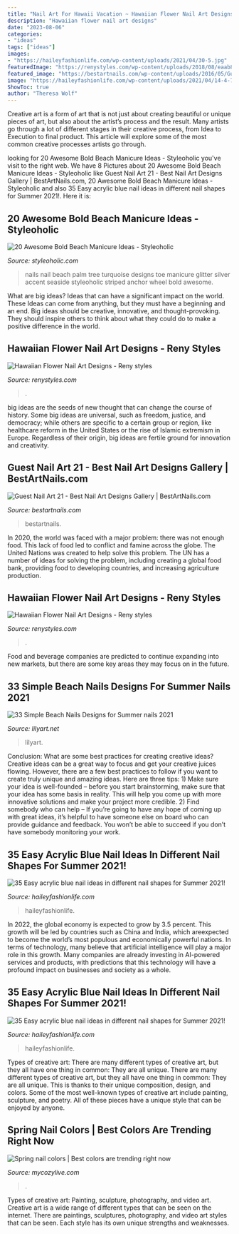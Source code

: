 ```yaml
---
title: "Nail Art For Hawaii Vacation ~ Hawaiian Flower Nail Art Designs"
description: "Hawaiian flower nail art designs"
date: "2023-08-06"
categories:
- "ideas"
tags: ["ideas"]
images:
- "https://haileyfashionlife.com/wp-content/uploads/2021/04/30-5.jpg"
featuredImage: "https://renystyles.com/wp-content/uploads/2018/08/eaab81f46507991614b9a3606acbb959.jpg"
featured_image: "https://bestartnails.com/wp-content/uploads/2016/05/Guest-Nail-Art-20-768x780.jpg"
image: "https://haileyfashionlife.com/wp-content/uploads/2021/04/14-4-768x1152.jpg"
ShowToc: true
author: "Theresa Wolf"
---
```



Creative art is a form of art that is not just about creating beautiful or unique pieces of art, but also about the artist’s process and the result. Many artists go through a lot of different stages in their creative process, from Idea to Execution to final product. This article will explore some of the most common creative processes artists go through.

	

		
looking for 20 Awesome Bold Beach Manicure Ideas - Styleoholic you've visit to the right web. We have 8 Pictures about 20 Awesome Bold Beach Manicure Ideas - Styleoholic like Guest Nail Art 21 - Best Nail Art Designs Gallery | BestArtNails.com, 20 Awesome Bold Beach Manicure Ideas - Styleoholic and also 35 Easy acrylic blue nail ideas in different nail shapes for Summer 2021!. Here it is:
		
    
## 20 Awesome Bold Beach Manicure Ideas - Styleoholic

<img loading=lazy src="https://i.styleoholic.com/2017/05/20-turquoise-nails-silver-glitter-accent-and-a-white-nail-with-a-black-palm.jpg" onerror="this.onerror=null;this.src='https://tse1.mm.bing.net/th?id=OIP.iFIYPrcqpuzQSyYfG3phRQHaJ4&amp;pid=15.1';" alt="20 Awesome Bold Beach Manicure Ideas - Styleoholic">

_Source: styleoholic.com_

>nails nail beach palm tree turquoise designs toe manicure glitter silver accent seaside styleoholic striped anchor wheel bold awesome. 

	

What are big ideas? Ideas that can have a significant impact on the world. These Ideas can come from anything, but they must have a beginning and an end. Big ideas should be creative, innovative, and thought-provoking. They should inspire others to think about what they could do to make a positive difference in the world.

    
## Hawaiian Flower Nail Art Designs - Reny Styles

<img loading=lazy src="https://renystyles.com/wp-content/uploads/2018/08/d2e73597f3e2b6f1c1975b282e789a77.jpg" onerror="this.onerror=null;this.src='https://tse1.mm.bing.net/th?id=OIP.blYU5ZFTOy-9Ecv0EWlESQHaHa&amp;pid=15.1';" alt="Hawaiian Flower Nail Art Designs - Reny styles">

_Source: renystyles.com_

>. 

	

big ideas are the seeds of new thought that can change the course of history. Some big ideas are universal, such as freedom, justice, and democracy; while others are specific to a certain group or region, like healthcare reform in the United States or the rise of Islamic extremism in Europe. Regardless of their origin, big ideas are fertile ground for innovation and creativity.

    
## Guest Nail Art 21 - Best Nail Art Designs Gallery | BestArtNails.com

<img loading=lazy src="https://bestartnails.com/wp-content/uploads/2016/05/Guest-Nail-Art-20-768x780.jpg" onerror="this.onerror=null;this.src='https://tse4.mm.bing.net/th?id=OIP.aZ-Jre0ZFCpcJzvQjjmlzQHaHh&amp;pid=15.1';" alt="Guest Nail Art 21 - Best Nail Art Designs Gallery | BestArtNails.com">

_Source: bestartnails.com_

>bestartnails. 

	

In 2020, the world was faced with a major problem: there was not enough food. This lack of food led to conflict and famine across the globe. The United Nations was created to help solve this problem. The UN has a number of ideas for solving the problem, including creating a global food bank, providing food to developing countries, and increasing agriculture production.

    
## Hawaiian Flower Nail Art Designs - Reny Styles

<img loading=lazy src="https://renystyles.com/wp-content/uploads/2018/08/eaab81f46507991614b9a3606acbb959.jpg" onerror="this.onerror=null;this.src='https://tse1.mm.bing.net/th?id=OIP.3S-fl-nbMm5brWrBrtnNswHaJP&amp;pid=15.1';" alt="Hawaiian Flower Nail Art Designs - Reny styles">

_Source: renystyles.com_

>. 

	

Food and beverage companies are predicted to continue expanding into new markets, but there are some key areas they may focus on in the future.

    
## 33 Simple Beach Nails Designs For Summer Nails 2021

<img loading=lazy src="https://lilyart.net/wp-content/uploads/2021/05/22-12-683x1024.jpg" onerror="this.onerror=null;this.src='https://tse2.mm.bing.net/th?id=OIP.ul7hJ84x2mfy4lpl4gpcdAHaLG&amp;pid=15.1';" alt="33 Simple Beach Nails Designs for Summer nails 2021">

_Source: lilyart.net_

>lilyart. 

	

Conclusion: What are some best practices for creating creative ideas?
Creative ideas can be a great way to focus and get your creative juices flowing. However, there are a few best practices to follow if you want to create truly unique and amazing ideas. Here are three tips: 1) Make sure your idea is well-founded – before you start brainstorming, make sure that your idea has some basis in reality. This will help you come up with more innovative solutions and make your project more credible. 2) Find somebody who can help – If you’re going to have any hope of coming up with great ideas, it’s helpful to have someone else on board who can provide guidance and feedback. You won’t be able to succeed if you don’t have somebody monitoring your work.

    
## 35 Easy Acrylic Blue Nail Ideas In Different Nail Shapes For Summer 2021!

<img loading=lazy src="https://haileyfashionlife.com/wp-content/uploads/2021/04/30-5.jpg" onerror="this.onerror=null;this.src='https://tse2.mm.bing.net/th?id=OIP.EMkv2rtt9k7mZlGxwDpxzQHaLH&amp;pid=15.1';" alt="35 Easy acrylic blue nail ideas in different nail shapes for Summer 2021!">

_Source: haileyfashionlife.com_

>haileyfashionlife. 

	

In 2022, the global economy is expected to grow by 3.5 percent. This growth will be led by countries such as China and India, which areexpected to become the world’s most populous and economically powerful nations. In terms of technology, many believe that artificial intelligence will play a major role in this growth. Many companies are already investing in AI-powered services and products, with predictions that this technology will have a profound impact on businesses and society as a whole.

    
## 35 Easy Acrylic Blue Nail Ideas In Different Nail Shapes For Summer 2021!

<img loading=lazy src="https://haileyfashionlife.com/wp-content/uploads/2021/04/14-4-768x1152.jpg" onerror="this.onerror=null;this.src='https://tse2.mm.bing.net/th?id=OIP.qLqQAah_01-vDMb2s8N4CQHaLH&amp;pid=15.1';" alt="35 Easy acrylic blue nail ideas in different nail shapes for Summer 2021!">

_Source: haileyfashionlife.com_

>haileyfashionlife. 

	

Types of creative art: There are many different types of creative art, but they all have one thing in common: They are all unique.
There are many different types of creative art, but they all have one thing in common: They are all unique. This is thanks to their unique composition, design, and colors. Some of the most well-known types of creative art include painting, sculpture, and poetry. All of these pieces have a unique style that can be enjoyed by anyone.

    
## Spring Nail Colors | Best Colors Are Trending Right Now

<img loading=lazy src="https://mycozylive.com/wp-content/uploads/2021/06/27-3-768x1152.jpg" onerror="this.onerror=null;this.src='https://tse4.mm.bing.net/th?id=OIP.CNGtLvqJLLpnFWtxqwuAEwHaLH&amp;pid=15.1';" alt="Spring nail colors | Best colors are trending right now">

_Source: mycozylive.com_

>. 

	

Types of creative art: Painting, sculpture, photography, and video art.
Creative art is a wide range of different types that can be seen on the internet. There are paintings, sculptures, photography, and video art styles that can be seen. Each style has its own unique strengths and weaknesses.

